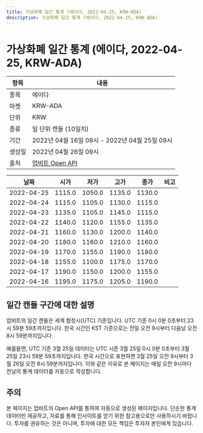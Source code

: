 ```yaml
---
title: 가상화폐 일간 통계 (에이다, 2022-04-25, KRW-ADA)
description: 가상화폐 일간 통계 (에이다, 2022-04-25, KRW-ADA)
---
```



가상화폐 일간 통계 (에이다, 2022-04-25, KRW-ADA)
===

|항목|내용|
|--|--|
|종목|에이다|
|마켓|KRW-ADA|
|단위|KRW|
|종류|일 단위 캔들 (10일치)|
|기간|2022년 04월 16일 09시 - 2022년 04월 25일 09시|
|생성일|2022년 04월 26일 09시|
|출처|[업비트 Open API](https://docs.upbit.com)|


|날짜|시가|저가|고가|종가|비고|
|--|--|--|--|--|--|
|2022-04-25|1115.0|1050.0|1135.0|1130.0|    |
|2022-04-24|1115.0|1105.0|1130.0|1115.0|    |
|2022-04-23|1135.0|1105.0|1145.0|1115.0|    |
|2022-04-22|1140.0|1120.0|1155.0|1135.0|    |
|2022-04-21|1160.0|1130.0|1200.0|1140.0|    |
|2022-04-20|1180.0|1160.0|1210.0|1160.0|    |
|2022-04-19|1170.0|1155.0|1190.0|1180.0|    |
|2022-04-18|1155.0|1100.0|1175.0|1170.0|    |
|2022-04-17|1190.0|1150.0|1200.0|1155.0|    |
|2022-04-16|1195.0|1175.0|1205.0|1190.0|    |


일간 캔들 구간에 대한 설명
---


업비트의 일간 캔들은 세계 협정시(UTC) 기준입니다. 
UTC 기준 0시 0분 0초부터 23시 59분 59초까지입니다. 
한국 시간인 KST 기준으로는 전일 오전 9시부터 다음날 오전 8시 59분까지입니다. 


예를들면, UTC 기준 3월 25일 데이터는 UTC 시준 3월 25일 0시 0분 0초부터 3월 25일 23시 59분 59초까지입니다. 
한국 시간으로 표현하면 3월 25일 오전 9시부터 3월 26일 오전 8시 59분까지입니다. 
이와 같은 이유로 본 페이지는 매일 오전 9시마다 전날의 통계 데이터를 자동으로 작성합니다. 


주의
---


본 페이지는 업비트의 Open API를 통하여 자동으로 생성된 페이지입니다. 
단순한 통계 데이터만 제공하고, 자료를 통해 인사이트를 얻기 위한 참고용으로만 사용하시기 바랍니다. 
투자를 권유하는 것은 아니며, 투자에 대한 모든 책임은 투자자 본인에게 있습니다. 
